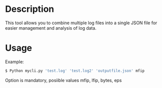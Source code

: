 # Description
This tool allows you to combine multiple log files into a single JSON file for easier management and analysis of log data.

# Usage

Example:
```bash
$ Python mycli.py 'test.log' 'test.log2' 'outputfile.json' mfip
```

Option is mandatory, posiible values mfip, lfip, bytes, eps 